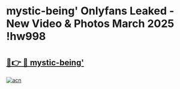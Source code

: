 # mystic-being' Onlyfans Leaked - New Video & Photos March 2025 !hw998

# <h2><a href="https://4yccg6.iuczelnia.edu.pl?title=mystic-being'&ref=hw998">🔗👉 🔴 mystic-being'</a></h2>

[![acn](https://github.com/user-attachments/assets/0f9c940e-d8b0-45ae-aac7-cd30a18b3e1c)](https://4yccg6.iuczelnia.edu.pl?title=mystic-being'&ref=hw998)

